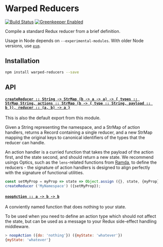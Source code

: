 # Warped Reducers

[![Build Status](https://travis-ci.com/wearereasonablepeople/warped-reducers.svg?branch=master)](https://travis-ci.com/wearereasonablepeople/warped-reducers)
[![Greenkeeper Enabled](https://badges.greenkeeper.io/wearereasonablepeople/warped-reducers.svg)](https://greenkeeper.io/)

Compile a standard Redux reducer from a brief definition.

Usage in Node depends on `--experimental-modules`.
With older Node versions, use [`esm`][1].

## Installation

```bash
npm install warped-reducers --save
```

## API

#### <a name="createReducer" href="https://github.com/wearereasonablepeople/warped-reducers/blob/v1.0.5/index.mjs#L52">`createReducer :: String -⁠> StrMap (b -⁠> a -⁠> a) -⁠> { types :: StrMap String, actions :: StrMap (b -⁠> { type :: String, payload :: b }), reducer :: (a, b) -⁠> a }`</a>

This is also the default export from this module.

Given a String representing the namespace, and a StrMap of action handlers,
returns a Record containing a single reducer, and a new StrMap mapping the
original keys to canonical identifiers of the types that the reducer can
handle.

An action handler is a curried function that takes the payload of the
action first, and the state second, and should return a new state.
We recommend usings Optics, such as the `lens`-related functions from
[Ramda][2], to define the reducers - the signature of action handlers
is designed to align perfectly with the signature of functional utilities.

```js
const setMyProp = myProp => state => Object.assign ({}, state, {myProp});
createReducer ('MyNamespace') ({setMyProp});
```

#### <a name="noopAction" href="https://github.com/wearereasonablepeople/warped-reducers/blob/v1.0.5/index.mjs#L83">`noopAction :: a -⁠> b -⁠> b`</a>

A conviently named function that does nothing to your state.

To be used when you need to define an action type which should not affect
the state, but can be used as a message to your Redux side-effect handling
middleware.

```js
> noopAction ({do: 'nothing'}) ({myState: 'whatever'})
{myState: 'whatever'}
```

[1]: https://github.com/standard-things/esm
[2]: http://ramdajs.com/
